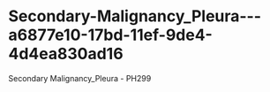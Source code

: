 # Secondary-Malignancy_Pleura---a6877e10-17bd-11ef-9de4-4d4ea830ad16
Secondary Malignancy_Pleura - PH299
